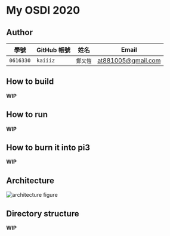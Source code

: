 # My OSDI 2020

## Author

| 學號 | GitHub 帳號 | 姓名 | Email |
| --- | ----------- | --- | --- |
|`0616330`| `kaiiiz` | `鄭又愷` | at881005@gmail.com |

## How to build

**WIP**

## How to run

**WIP**

## How to burn it into pi3

**WIP**

## Architecture

![architecture figure]()

## Directory structure

**WIP**
